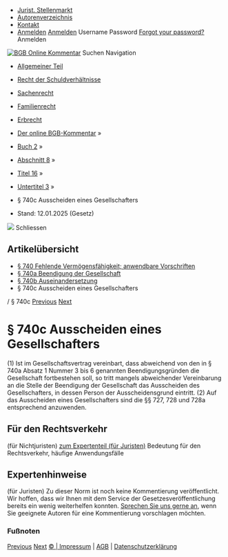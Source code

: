   * [Jurist. Stellenmarkt](https://bgb.kommentar.de/Buch-2/Abschnitt-8/Titel-16/Untertitel-3/</job-board> "Jurist. Stellenmarkt")
  * [Autorenverzeichnis](https://bgb.kommentar.de/Buch-2/Abschnitt-8/Titel-16/Untertitel-3/</Autorenverzeichnis> "Autorenverzeichnis")
  * [Kontakt](https://bgb.kommentar.de/Buch-2/Abschnitt-8/Titel-16/Untertitel-3/</Kontakt>)
  * [Anmelden](https://bgb.kommentar.de/Buch-2/Abschnitt-8/Titel-16/Untertitel-3/<#login> "show login form") [Anmelden](https://bgb.kommentar.de/Buch-2/Abschnitt-8/Titel-16/Untertitel-3/<#> "hide login form") Username Password
[Forgot your password?](https://bgb.kommentar.de/Buch-2/Abschnitt-8/Titel-16/Untertitel-3/</user/forgotpassword>) Anmelden 


[![BGB Online Kommentar](https://bgb.kommentar.de/extension/bgb/design/bgb/images/logo.png)](https://bgb.kommentar.de/Buch-2/Abschnitt-8/Titel-16/Untertitel-3/</> "BGB Online Kommentar")
Suchen
Navigation
  * [Allgemeiner Teil](https://bgb.kommentar.de/Buch-2/Abschnitt-8/Titel-16/Untertitel-3/</Buch-1>)
  * [Recht der Schuldverhältnisse](https://bgb.kommentar.de/Buch-2/Abschnitt-8/Titel-16/Untertitel-3/</Buch-2>)
  * [Sachenrecht](https://bgb.kommentar.de/Buch-2/Abschnitt-8/Titel-16/Untertitel-3/</Buch-3>)
  * [Familienrecht](https://bgb.kommentar.de/Buch-2/Abschnitt-8/Titel-16/Untertitel-3/</Buch-4>)
  * [Erbrecht](https://bgb.kommentar.de/Buch-2/Abschnitt-8/Titel-16/Untertitel-3/</Buch-5>)


  * [Der online BGB-Kommentar](https://bgb.kommentar.de/Buch-2/Abschnitt-8/Titel-16/Untertitel-3/</>) »
  * [Buch 2](https://bgb.kommentar.de/Buch-2/Abschnitt-8/Titel-16/Untertitel-3/</Buch-2>) »
  * [Abschnitt 8](https://bgb.kommentar.de/Buch-2/Abschnitt-8/Titel-16/Untertitel-3/</Buch-2/Abschnitt-8>) »
  * [Titel 16](https://bgb.kommentar.de/Buch-2/Abschnitt-8/Titel-16/Untertitel-3/</Buch-2/Abschnitt-8/Titel-16>) »
  * [Untertitel 3](https://bgb.kommentar.de/Buch-2/Abschnitt-8/Titel-16/Untertitel-3/</Buch-2/Abschnitt-8/Titel-16/Untertitel-3>) »
  * § 740c Ausscheiden eines Gesellschafters 
  * Stand: 12.01.2025 (Gesetz) 


![](https://vg01.met.vgwort.de/na/1c9909529ead4f509072c06d9081a7d5)
Schliessen 
## Artikelübersicht
  * [ § 740 Fehlende Vermögensfähigkeit; anwendbare Vorschriften ](https://bgb.kommentar.de/Buch-2/Abschnitt-8/Titel-16/Untertitel-3/</Buch-2/Abschnitt-8/Titel-16/Untertitel-3/Fehlende-Vermoegensfaehigkeit-anwendbare-Vorschriften>)
  * [ § 740a Beendigung der Gesellschaft ](https://bgb.kommentar.de/Buch-2/Abschnitt-8/Titel-16/Untertitel-3/</Buch-2/Abschnitt-8/Titel-16/Untertitel-3/Beendigung-der-Gesellschaft>)
  * [ § 740b Auseinandersetzung ](https://bgb.kommentar.de/Buch-2/Abschnitt-8/Titel-16/Untertitel-3/</Buch-2/Abschnitt-8/Titel-16/Untertitel-3/Auseinandersetzung>)
  * § 740c Ausscheiden eines Gesellschafters 


/ § 740c 
[Previous](https://bgb.kommentar.de/Buch-2/Abschnitt-8/Titel-16/Untertitel-3/</Buch-2/Abschnitt-8/Titel-16/Untertitel-3/Auseinandersetzung> "§ 740b Auseinandersetzung") [Next](https://bgb.kommentar.de/Buch-2/Abschnitt-8/Titel-16/Untertitel-3/</Buch-2/Abschnitt-8/Titel-17/Gemeinschaft-nach-Bruchteilen> "§ 741 Gemeinschaft nach Bruchteilen")
# § 740c Ausscheiden eines Gesellschafters
(1) Ist im Gesellschaftsvertrag vereinbart, dass abweichend von den in § 740a Absatz 1 Nummer 3 bis 6 genannten Beendigungsgründen die Gesellschaft fortbestehen soll, so tritt mangels abweichender Vereinbarung an die Stelle der Beendigung der Gesellschaft das Ausscheiden des Gesellschafters, in dessen Person der Ausscheidensgrund eintritt.
(2) Auf das Ausscheiden eines Gesellschafters sind die §§ 727, 728 und 728a entsprechend anzuwenden.
## Für den Rechtsverkehr 
(für Nichtjuristen)
[zum Expertenteil (für Juristen)](https://bgb.kommentar.de/Buch-2/Abschnitt-8/Titel-16/Untertitel-3/<#expertenhinweise>)
Bedeutung für den Rechtsverkehr, häufige Anwendungsfälle
## Expertenhinweise
(für Juristen)
Zu dieser Norm ist noch keine Kommentierung veröffentlicht. Wir hoffen, dass wir Ihnen mit dem Service der Gesetzesveröffentlichung bereits ein wenig weiterhelfen konnten. [Sprechen Sie uns gerne an](https://bgb.kommentar.de/Buch-2/Abschnitt-8/Titel-16/Untertitel-3/</Kontakt>), wenn Sie geeignete Autoren für eine Kommentierung vorschlagen möchten. 
### Fußnoten
[Previous](https://bgb.kommentar.de/Buch-2/Abschnitt-8/Titel-16/Untertitel-3/</Buch-2/Abschnitt-8/Titel-16/Untertitel-3/Auseinandersetzung> "§ 740b Auseinandersetzung") [Next](https://bgb.kommentar.de/Buch-2/Abschnitt-8/Titel-16/Untertitel-3/</Buch-2/Abschnitt-8/Titel-17/Gemeinschaft-nach-Bruchteilen> "§ 741 Gemeinschaft nach Bruchteilen")
[© | Impressum](https://bgb.kommentar.de/Buch-2/Abschnitt-8/Titel-16/Untertitel-3/</Kontakt>) | [AGB](https://bgb.kommentar.de/Buch-2/Abschnitt-8/Titel-16/Untertitel-3/</AGB>) | [Datenschutzerklärung](https://bgb.kommentar.de/Buch-2/Abschnitt-8/Titel-16/Untertitel-3/</Datenschutzerklaerung-fuer-Leser>)

